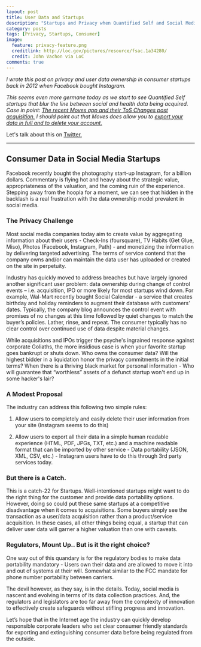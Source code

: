 ```yaml
---
layout: post
title: User Data and Startups
description: "Startups and Privacy when Quantified Self and Social Media meet."
category: posts
tags: [Privacy, Startups, Consumer]
image:
  feature: privacy-feature.png
  creditlink: http://loc.gov/pictures/resource/fsac.1a34280/
  credit: John Vachon via LoC
comments: true
---
```


_I wrote this post on privacy and user data ownership in consumer startups back in 2012 when Facebook
bought Instagram._

_This seems even more germane today as we start to see Quantified Self startups that
blur the line between social and health data being acquired.
Case in point: [The recent Moves app and their ToS Changes post acquisition.](http://blogs.wsj.com/digits/2014/05/05/after-facebook-deal-moves-app-changes-privacy-policy/)
I should point out that Moves does allow you to [export your data in full and to delete your account.](https://accounts.moves-app.com/export)_

Let's talk about this on [Twitter.](http://www.twitter.com/_sandeep)

<HR>

## Consumer Data in Social Media Startups


Facebook recently bought the photography start-up Instagram, for a billion
dollars. Commentary is flying hot and heavy about the  strategic value,
appropriateness of the valuation, and the coming ruin of the experience.
Stepping away from the hoopla for a moment, we can see that hidden in the
backlash is a real frustration with the data ownership model prevalent in
social media.

### The Privacy Challenge

Most social media companies today aim to create value by aggregating
information about their users - Check-Ins (foursquare), TV Habits (Get Glue,
Miso), Photos (Facebook, Instagram, Path) - and monetizing the information by
delivering targeted advertising. The terms of service contend that the company
owns and/or can maintain the data user has uploaded or created on the site in
perpetuity.

Industry has quickly moved to address breaches but have largely ignored
another significant user problem: data ownership during change of control events – i.e.
acquisition, IPO or more likely for most startups wind down. For example, Wal-Mart
recently bought Social Calendar - a service that creates birthday and
holiday reminders to augment their database with customers’ dates. Typically,
the company blog announces the control event with promises of no changes at
this time followed by quiet changes to match the buyer’s policies. Lather, rinse,
and repeat. The consumer typically has no clear control over continued use of
data despite material changes.


While acquisitions and IPOs trigger the psyche's ingrained response against
corporate Goliaths, the more insidious case is when your favorite startup goes
bankrupt or shuts down. Who owns the consumer data? Will the highest bidder
in a liquidation honor the privacy commitments in the initial terms? When there
is a thriving black market for personal information - Who will guarantee that “worthless”
assets of a defunct startup won't end up in some hacker's lair?


### A Modest Proposal

The industry can address this following two simple rules:


 1. Allow users to completely and easily delete their user information from your
site (Instagram seems to do this)


 2. Allow users to export all their data in a simple human readable experience
(HTML, PDF, JPGs, TXT, etc.) and a machine readable format that can be
imported by other service - Data portability (JSON, XML, CSV, etc.) - Instagram
users have to do this through 3rd party services today.


### But there is a Catch.

This is a catch-22 for Startups. Well-intentioned startups might want to
do the right thing for the customer and provide data portability options. However,
doing so could put these same startups at a competitive disadvantage when it comes to acquisitions.
Some buyers simply see the transaction as a user/data acquisition rather than a product/service
acquisition. In these cases, all other things being equal, a startup that can deliver user data will
garner a higher valuation than one with caveats.


### Regulators, Mount Up.. But is it the right choice?

One way out of this quandary is for the regulatory bodies to make data portability
mandatory - Users own their data and are allowed to move it into and out of
systems at their will. Somewhat similar to the FCC mandate for phone number
portability between carriers.

The devil however, as they say, is in the details. Today, social media is nascent
and evolving in terms of its data collection practices. And, the
regulators and legislators are too far away from the complexity of innovation to
effectively create safeguards without stifling progress and innovation.


Let’s hope that in the Internet age the industry can quickly develop responsible
corporate leaders who set clear consumer friendly standards for exporting and
extinguishing consumer data before being regulated from the outside.
